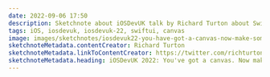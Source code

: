 ```yaml
---
date: 2022-09-06 17:50
description: Sketchnote about iOSDevUK talk by Richard Turton about SwiftUI canvas
tags: iOS, iosdevuk, iosdevuk-22, swiftui, canvas
image: images/sketchnotes/iosdevuk22-you-have-got-a-canvas-now-make-some-art-small.jpg
sketchnoteMetadata.contentCreator: Richard Turton
sketchnoteMetadata.linkToContentCreator: https://twitter.com/richturton
sketchnoteMetadata.heading: iOSDevUK 2022: You've got a canvas. Now make some art!
---
```

